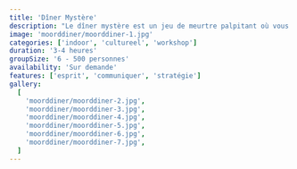 ```yaml
---
title: 'Dîner Mystère'
description: "Le dîner mystère est un jeu de meurtre palpitant où vous devez découvrir l'identité d'un meurtrier impitoyable."
image: 'moorddiner/moorddiner-1.jpg'
categories: ['indoor', 'cultureel', 'workshop']
duration: '3-4 heures'
groupSize: '6 - 500 personnes'
availability: 'Sur demande'
features: ['esprit', 'communiquer', 'stratégie']
gallery:
  [
    'moorddiner/moorddiner-2.jpg',
    'moorddiner/moorddiner-3.jpg',
    'moorddiner/moorddiner-4.jpg',
    'moorddiner/moorddiner-5.jpg',
    'moorddiner/moorddiner-6.jpg',
    'moorddiner/moorddiner-7.jpg',
  ]
---
```


